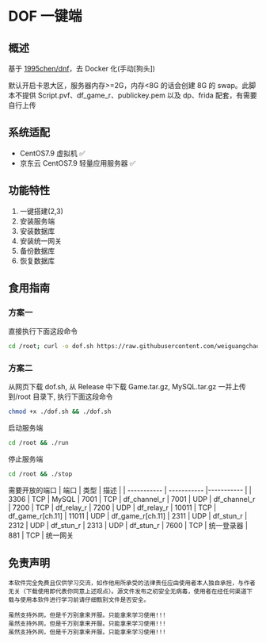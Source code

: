 # DOF 一键端

## 概述

基于 [1995chen/dnf](https://github.com/1995chen/dnf)，去 Docker 化(手动[狗头])

默认开启卡恩大区，服务器内存>=2G，内存<8G 的话会创建 8G 的 swap。此脚本不提供 Script.pvf、df_game_r、publickey.pem 以及 dp、frida 配套，有需要自行上传

## 系统适配

- CentOS7.9 虚拟机 ✅
- 京东云 CentOS7.9 轻量应用服务器 ✅

## 功能特性

1. 一键搭建(2,3)
2. 安装服务端
3. 安装数据库
4. 安装统一网关
5. 备份数据库
6. 恢复数据库

## 食用指南

### 方案一

直接执行下面这段命令

```bash
cd /root; curl -o dof.sh https://raw.githubusercontent.com/weiguangchao/dof-install/master/dof.sh && chmod +x ./dof.sh && ./dof.sh
```

### 方案二

从网页下载 dof.sh, 从 Release 中下载 Game.tar.gz, MySQL.tar.gz 一并上传到/root 目录下, 执行下面这段命令

```bash
chmod +x ./dof.sh && ./dof.sh
```

启动服务端

```bash
cd /root && ./run
```

停止服务端

```bash
cd /root && ./stop
```

需要开放的端口
| 端口 | 类型 | 描述 |
| ----------- | ----------- |----------- |
| 3306 | TCP | MySQL
| 7001 | TCP | df_channel_r
| 7001 | UDP | df_channel_r
| 7200 | TCP | df_relay_r
| 7200 | UDP | df_relay_r
| 10011 | TCP | df_game_r[ch.11]
| 11011 | UDP | df_game_r[ch.11]
| 2311 | UDP | df_stun_r
| 2312 | UDP | df_stun_r
| 2313 | UDP | df_stun_r
| 7600 | TCP | 统一登录器
| 881 | TCP | 统一网关

## 免责声明

```
本软件完全免费且仅供学习交流，如作他用所承受的法律责任应由使用者本人独自承担，与作者无关（下载使用即代表你同意上述观点）。源文件发布之初安全无病毒，使用者在经任何渠道下载与使用本软件进行学习前请仔细甄别文件是否安全。

虽然支持外网，但是千万别拿来开服。只能拿来学习使用!!!
虽然支持外网，但是千万别拿来开服。只能拿来学习使用!!!
虽然支持外网，但是千万别拿来开服。只能拿来学习使用!!!
```
